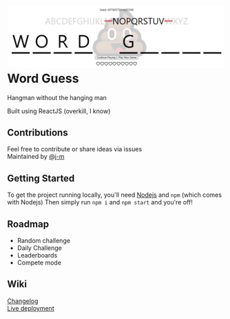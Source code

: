 # ![word guess banner logo](./docs/assets/banner.png) Word Guess

Hangman without the hanging man  

Built using ReactJS (overkill, I know)

## Contributions

Feel free to contribute or share ideas via issues  
Maintained by [@j-m](https://github.com/j-m)  

## Getting Started

To get the project running locally, you'll need [Nodejs](https://nodejs.org/en/download/) and `npm` (which comes with Nodejs)
Then simply run `npm i` and `npm start` and you're off!

## Roadmap

- Random challenge  
- Daily Challenge  
- Leaderboards  
- Compete mode  

## Wiki

[Changelog](./CHANGELOG.md)  
[Live deployment](https://j-m-word-guess.herokuapp.com/)  
